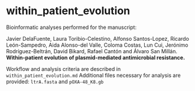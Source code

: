 # within_patient_evolution

Bioinformatic analyses performed for the manuscript:

Javier DelaFuente, Laura Toribio-Celestino, Alfonso Santos-Lopez, Ricardo León-Sampedro, Aida Alonso-del Valle, Coloma Costas, Lun Cui, Jerónimo Rodríguez-Beltrán, David Bikard, Rafael Cantón and Álvaro San Millán. **Within-patient evolution of plasmid-mediated antimicrobial resistance.**

Workflow and analysis criteria are described in `within_patient_evolution.md`
Additional files necessary for analysis are provided: `ltrA.fasta` and `pOXA-48_K8.gb`
